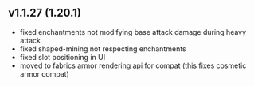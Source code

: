 ## v1.1.27 (1.20.1)
- fixed enchantments not modifying base attack damage during heavy attack
- fixed shaped-mining not respecting enchantments
- fixed slot positioning in UI
- moved to fabrics armor rendering api for compat (this fixes cosmetic armor compat)